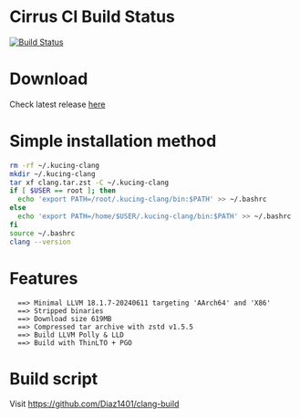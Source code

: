 # Cirrus CI Build Status
[![Build Status](https://api.cirrus-ci.com/github/Diaz1401/clang-build.svg?branch=release)](https://cirrus-ci.com/Diaz1401/clang-build)

# Download
Check latest release [here](https://github.com/Diaz1401/clang-stable/releases/latest)

# Simple installation method
```bash
rm -rf ~/.kucing-clang
mkdir ~/.kucing-clang
tar xf clang.tar.zst -C ~/.kucing-clang
if [ $USER == root ]; then
  echo 'export PATH=/root/.kucing-clang/bin:$PATH' >> ~/.bashrc
else
  echo 'export PATH=/home/$USER/.kucing-clang/bin:$PATH' >> ~/.bashrc
fi
source ~/.bashrc
clang --version
```

# Features
```
  ==> Minimal LLVM 18.1.7-20240611 targeting 'AArch64' and 'X86'
  ==> Stripped binaries
  ==> Download size 619MB
  ==> Compressed tar archive with zstd v1.5.5
  ==> Build LLVM Polly & LLD
  ==> Build with ThinLTO + PGO
```
# Build script

  Visit https://github.com/Diaz1401/clang-build
